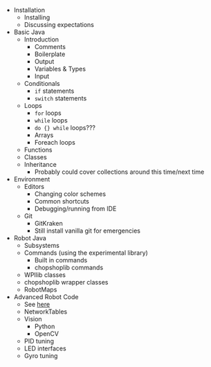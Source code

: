 - Installation
    - Installing
    - Discussing expectations
- Basic Java
    - Introduction
        - Comments
        - Boilerplate
        - Output
        - Variables & Types
        - Input
    - Conditionals
        - `if` statements
        - `switch` statements
    - Loops
        - `for` loops
        - `while` loops
        - `do {} while` loops???
        - Arrays
        - Foreach loops
    - Functions
    - Classes
    - Inheritance
        - Probably could cover collections around this time/next time
- Environment
    - Editors
        - Changing color schemes
        - Common shortcuts
        - Debugging/running from IDE
    - Git
        - GitKraken
        - Still install vanilla git for emergencies
- Robot Java
    - Subsystems
    - Commands (using the experimental library)
        - Built in commands
        - chopshoplib commands
    - WPIlib classes
    - chopshoplib wrapper classes
    - RobotMaps
- Advanced Robot Code
    - See [here](https://github.com/chopshop-166/tasks/issues/1)
    - NetworkTables
    - Vision
        - Python
        - OpenCV
    - PID tuning
    - LED interfaces
    - Gyro tuning
